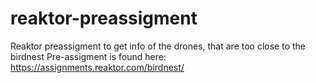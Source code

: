 # reaktor-preassigment
Reaktor preassigment to get info of the drones, that are too close to the birdnest
Pre-assigment is found here: https://assignments.reaktor.com/birdnest/

